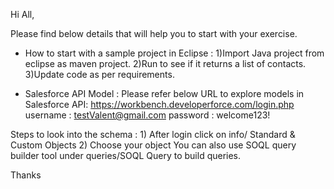 Hi All,

Please find below details that will help you to start with your exercise.

* How to start with a sample project in Eclipse :
1)Import Java project from eclipse as maven project.
2)Run to see if it returns a list of contacts.
3)Update code as per requirements.

* Salesforce API Model : 
 Please refer below URL to explore models in Salesforce API:
 https://workbench.developerforce.com/login.php
 username : testValent@gmail.com
 password : welcome123!
 
 Steps to look into the schema : 
	1) After login click on info/ Standard & Custom Objects
	2) Choose your object
 You can also use SOQL query builder tool under queries/SOQL Query to build queries.
 
 Thanks